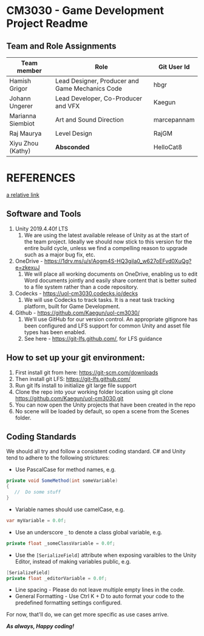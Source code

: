 # CM3030 - Game Development Project Readme

## Team and Role Assignments
| Team member | Role | Git User Id |
| ----------- | ---- | ----------- |
| Hamish Grigor | Lead Designer, Producer and Game Mechanics Code | hbgr |
| Johann Ungerer | Lead Developer, Co-Producer and VFX | Kaegun |
| Marianna Siembiot | Art and Sound Direction | marcepannam |
| Raj Maurya | Level Design | RajGM |
| Xiyu Zhou (Kathy) | **Absconded** | HelloCat8 |

# REFERENCES
[a relative link](REFERENCES.md)

## Software and Tools
1. Unity 2019.4.40f LTS
   1. We are using the latest available release of Unity as at the start of the team project. Ideally we should now stick to this version for the entire build cycle, unless we find a compelling reason to upgrade such as a major bug fix, etc.
1. OneDrive - https://1drv.ms/u/s!Aogm4S-HQ3gila0_w627oEFvd0XuQg?e=zkexuJ
   1. We will place all working documents on OneDrive, enabling us to edit Word documents jointly and easily share content that is better suited to a file system rather than a code repository.
1. Codecks - https://uol-cm3030.codecks.io/decks
   1. We will use Codecks to track tasks. It is a neat task tracking platform, built for Game Development.
1. Github - https://github.com/Kaegun/uol-cm3030/
   1. We'll use GitHub for our version control. An appropriate gitignore has been configured and LFS support for common Unity and asset file types has been enabled.
   1. See here - https://git-lfs.github.com/, for LFS guidance

## How to set up your git environment:
1. First install git from here: https://git-scm.com/downloads
1. Then install git LFS: https://git-lfs.github.com/
1. Run git lfs install to initialize git large file support
1. Clone the repo into your working folder location using git clone https://github.com/Kaegun/uol-cm3030.git
1. You can now open the Unity projects that have been created in the repo
1. No scene will be loaded by default, so open a scene from the Scenes folder.

## Coding Standards
We should all try and follow a consistent coding standard. C# and Unity tend to adhere to the following strictures:
* Use PascalCase for method names, e.g.
```cs
private void SomeMethod(int someVariable)
{
   //  Do some stuff
}
```
* Variable names should use camelCase, e.g.
```cs
var myVariable = 0.0f;
```
* Use an underscore `_` to denote a class global variable, e.g.
```cs
private float _someClassVariable = 0.0f;
```
* Use the `[SerializeField]` attribute when exposing varaibles to the Unity Editor, instead of making variables public, e.g.
```cs
[SerializeField]
private float _editorVariable = 0.0f;
```
* Line spacing - Please do not leave multiple empty lines in the code.
* General Formatting - Use Ctrl K + D to auto format your code to the predefined formatting settings configured.

For now, that'll do, we can get more specific as use cases arrive.

***As always, Happy coding!***